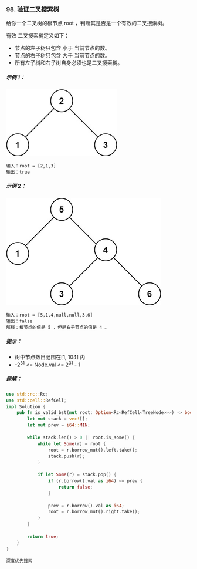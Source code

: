 ### 98. 验证二叉搜索树
给你一个二叉树的根节点 root ，判断其是否是一个有效的二叉搜索树。

有效 二叉搜索树定义如下：

- 节点的左子树只包含 小于 当前节点的数。
- 节点的右子树只包含 大于 当前节点的数。
- 所有左子树和右子树自身必须也是二叉搜索树。


##### 示例 1：
![img.png](img.png)
```
输入：root = [2,1,3]
输出：true
```

##### 示例 2：
![img_1.png](img_1.png)
```
输入：root = [5,1,4,null,null,3,6]
输出：false
解释：根节点的值是 5 ，但是右子节点的值是 4 。
```

##### 提示：
- 树中节点数目范围在[1, 104] 内
- -2<sup>31</sup> <= Node.val <= 2<sup>31</sup> - 1


##### 题解：
```rust
use std::rc::Rc;
use std::cell::RefCell;
impl Solution {
    pub fn is_valid_bst(mut root: Option<Rc<RefCell<TreeNode>>>) -> bool {
        let mut stack = vec![];
        let mut prev = i64::MIN;
        
        while stack.len() > 0 || root.is_some() {
            while let Some(r) = root {
                root = r.borrow_mut().left.take();
                stack.push(r);
            }

            if let Some(r) = stack.pop() {
                if (r.borrow().val as i64) <= prev {
                    return false;
                } 

                prev = r.borrow().val as i64;
                root = r.borrow_mut().right.take();
            }
        }

        return true;
    }
}
```

`深度优先搜索`
